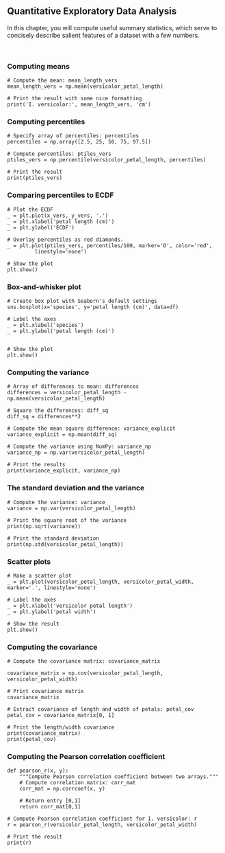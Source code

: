 ## Quantitative Exploratory Data Analysis

In this chapter, you will compute useful summary statistics, which serve to concisely describe salient features of a dataset with a few numbers.

<br>

### Computing means

```
# Compute the mean: mean_length_vers
mean_length_vers = np.mean(versicolor_petal_length)

# Print the result with some nice formatting
print('I. versicolor:', mean_length_vers, 'cm')
```

### Computing percentiles

```
# Specify array of percentiles: percentiles
percentiles = np.array([2.5, 25, 50, 75, 97.5])

# Compute percentiles: ptiles_vers
ptiles_vers = np.percentile(versicolor_petal_length, percentiles)

# Print the result
print(ptiles_vers)
```

### Comparing percentiles to ECDF

```
# Plot the ECDF
_ = plt.plot(x_vers, y_vers, '.')
_ = plt.xlabel('petal length (cm)')
_ = plt.ylabel('ECDF')

# Overlay percentiles as red diamonds.
_ = plt.plot(ptiles_vers, percentiles/100, marker='D', color='red',
         linestyle='none')

# Show the plot
plt.show()
```

### Box-and-whisker plot

```
# Create box plot with Seaborn's default settings
sns.boxplot(x='species', y='petal length (cm)', data=df)

# Label the axes
_ = plt.xlabel('species')
_ = plt.ylabel('petal length (cm)')


# Show the plot
plt.show()
```

### Computing the variance

```
# Array of differences to mean: differences
differences = versicolor_petal_length - np.mean(versicolor_petal_length)

# Square the differences: diff_sq
diff_sq = differences**2

# Compute the mean square difference: variance_explicit
variance_explicit = np.mean(diff_sq)

# Compute the variance using NumPy: variance_np
variance_np = np.var(versicolor_petal_length)

# Print the results
print(variance_explicit, variance_np)
```

### The standard deviation and the variance

```
# Compute the variance: variance
variance = np.var(versicolor_petal_length)

# Print the square root of the variance
print(np.sqrt(variance))

# Print the standard deviation
print(np.std(versicolor_petal_length))
```

### Scatter plots

```
# Make a scatter plot
_ = plt.plot(versicolor_petal_length, versicolor_petal_width, marker='.', linestyle='none')

# Label the axes
_ = plt.xlabel('versicolor petal length')
_ = plt.ylabel('petal width')

# Show the result
plt.show()
```

### Computing the covariance

```
# Compute the covariance matrix: covariance_matrix

covariance_matrix = np.cov(versicolor_petal_length, versicolor_petal_width)

# Print covariance matrix
covariance_matrix

# Extract covariance of length and width of petals: petal_cov
petal_cov = covariance_matrix[0, 1]

# Print the length/width covariance
print(covariance_matrix)
print(petal_cov)
```

### Computing the Pearson correlation coefficient

```
def pearson_r(x, y):
    """Compute Pearson correlation coefficient between two arrays."""
    # Compute correlation matrix: corr_mat
    corr_mat = np.corrcoef(x, y)

    # Return entry [0,1]
    return corr_mat[0,1]

# Compute Pearson correlation coefficient for I. versicolor: r
r = pearson_r(versicolor_petal_length, versicolor_petal_width)

# Print the result
print(r)
```